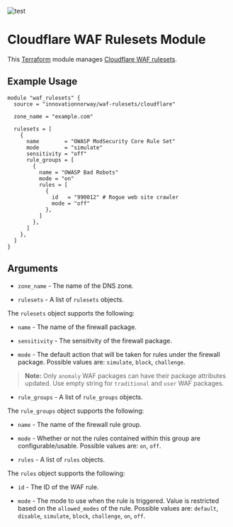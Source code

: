 ![test](https://github.com/innovationnorway/terraform-cloudflare-waf-rulesets/workflows/test/badge.svg)

# Cloudflare WAF Rulesets Module

This [Terraform](https://www.terraform.io/docs/) module manages [Cloudflare WAF rulesets](https://support.cloudflare.com/hc/en-us/articles/200172016-Understanding-the-Cloudflare-Web-Application-Firewall-WAF-).

## Example Usage

```hcl
module "waf_rulesets" {
  source = "innovationnorway/waf-rulesets/cloudflare"

  zone_name = "example.com"

  rulesets = [
    {
      name        = "OWASP ModSecurity Core Rule Set"
      mode        = "simulate"
      sensitivity = "off"
      rule_groups = [
        {
          name = "OWASP Bad Robots"
          mode = "on"
          rules = [
            {
              id   = "990012" # Rogue web site crawler
              mode = "off"
            },
          ]
        },
      ]
    },
  ]
}
```

## Arguments

* `zone_name` - The name of the DNS zone.

* `rulesets` -  A list of `rulesets` objects.

The `rulesets` object supports the following:

* `name` - The name of the firewall package.

* `sensitivity` - The sensitivity of the firewall package.

* `mode` - The default action that will be taken for rules under the firewall package. Possible values are: `simulate`, `block`, `challenge`. 

> **Note:** Only `anomaly` WAF packages can have their package attributes updated. Use empty string for `traditional` and `user` WAF packages.

* `rule_groups` - A list of `rule_groups` objects.

The `rule_groups` object supports the following:

* `name` - The name of the firewall rule group.

* `mode` - Whether or not the rules contained within this group are configurable/usable. Possible values are: `on`, `off`.

* `rules` - A list of `rules` objects.

The `rules` object supports the following:

* `id` - The ID of the WAF rule.

* `mode` - The mode to use when the rule is triggered. Value is restricted based on the `allowed_modes` of the rule. Possible values are: `default`, `disable`, `simulate`, `block`, `challenge`, `on`, `off`.
